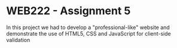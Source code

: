 # WEB222 - Assignment 5

In this project we had to develop a "professional-like" website and demonstrate the use of HTML5, CSS and JavaScript for client-side validation